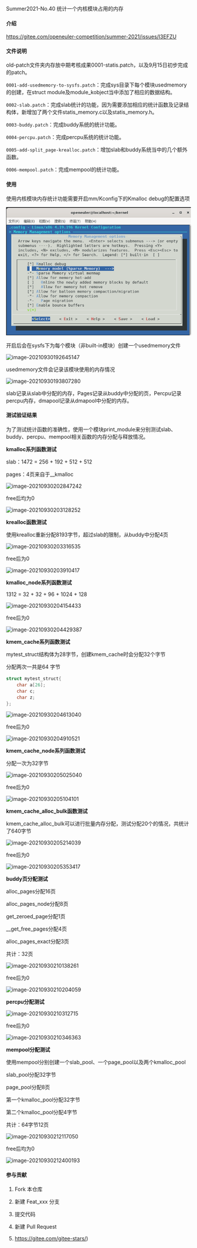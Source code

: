 Summer2021-No.40 统计一个内核模块占用的内存

#### 介绍
https://gitee.com/openeuler-competition/summer-2021/issues/I3EFZU

#### 文件说明

old-patch文件夹内存放中期考核成果0001-statis.patch，以及9月15日初步完成的patch。

`0001-add-usedmemory-to-sysfs.patch`：完成sys目录下每个模块usedmemory的创建，在struct module及module_kobject当中添加了相应的数据结构。

`0002-slab.patch`：完成slab统计的功能，因为需要添加相应的统计函数及记录结构体，新增加了两个文件statis_memory.c以及statis_memory.h。

`0003-buddy.patch`：完成buddy系统的统计功能。

`0004-percpu.patch`：完成percpu系统的统计功能。

`0005-add-split_page-krealloc.patch`：增加slab和buddy系统当中的几个额外函数。

`0006-mempool.patch`：完成mempool的统计功能。

#### 使用

使用内核模块内存统计功能需要开启mm/Kconfig下的Kmalloc debug的配置选项

![image-20210930191802163](.\img\image-20210930191802163.png)

开启后会在sysfs下为每个模块（非built-in模块）创建一个usedmemory文件

![image-20210930192645147](C:\Users\cyfan\AppData\Roaming\Typora\typora-user-images\image-20210930192645147.png)

usedmemory文件会记录该模块使用的内存情况

![image-20210930193807280](C:\Users\cyfan\AppData\Roaming\Typora\typora-user-images\image-20210930193807280.png)

slab记录从slab中分配的内存，Pages记录从buddy中分配的页，Percpu记录percpu内存，dmapool记录从dmapool中分配的内存。

#### 测试验证结果

为了测试统计函数的准确性，使用一个模块print_module来分别测试slab、buddy、percpu、mempool相关函数的内存分配与释放情况。

**kmalloc系列函数测试**

slab：1472 = 256 + 192 + 512 + 512

pages：4页来自于__kmalloc

![image-20210930202847242](C:\Users\cyfan\AppData\Roaming\Typora\typora-user-images\image-20210930202847242.png)

free后均为0

![image-20210930203128252](C:\Users\cyfan\AppData\Roaming\Typora\typora-user-images\image-20210930203128252.png)

**krealloc函数测试**

使用krealloc重新分配8193字节，超过slab的限制，从buddy中分配4页

![image-20210930203316535](C:\Users\cyfan\AppData\Roaming\Typora\typora-user-images\image-20210930203316535.png)

free后为0

![image-20210930203910417](C:\Users\cyfan\AppData\Roaming\Typora\typora-user-images\image-20210930203910417.png)

**kmalloc_node系列函数测试**

1312 = 32 + 32 + 96 + 1024 + 128

![image-20210930204154433](C:\Users\cyfan\AppData\Roaming\Typora\typora-user-images\image-20210930204154433.png)

free后为0

![image-20210930204429387](C:\Users\cyfan\AppData\Roaming\Typora\typora-user-images\image-20210930204429387.png)

**kmem_cache系列函数测试**

mytest_struct结构体为28字节，创建kmem_cache时会分配32个字节

分配两次一共是64 字节

```c
struct mytest_struct{
    char a[26];
    char c;
    char z;
};
```

![image-20210930204613040](C:\Users\cyfan\AppData\Roaming\Typora\typora-user-images\image-20210930204613040.png)

free后为0

![image-20210930204910521](C:\Users\cyfan\AppData\Roaming\Typora\typora-user-images\image-20210930204910521.png)

**kmem_cache_node系列函数测试**

分配一次为32字节

![image-20210930205025040](C:\Users\cyfan\AppData\Roaming\Typora\typora-user-images\image-20210930205025040.png)

free后为0

![image-20210930205104101](C:\Users\cyfan\AppData\Roaming\Typora\typora-user-images\image-20210930205104101.png)

**kmem_cache_alloc_bulk函数测试**

kmem_cache_alloc_bulk可以进行批量内存分配，测试分配20个的情况，共统计了640字节

![image-20210930205214039](C:\Users\cyfan\AppData\Roaming\Typora\typora-user-images\image-20210930205214039.png)

free后为0

![image-20210930205353417](C:\Users\cyfan\AppData\Roaming\Typora\typora-user-images\image-20210930205353417.png)

**buddy页分配测试**

alloc_pages分配16页

alloc_pages_node分配8页

get_zeroed_page分配1页

__get_free_pages分配4页

alloc_pages_exact分配3页

共计：32页

![image-20210930210138261](C:\Users\cyfan\AppData\Roaming\Typora\typora-user-images\image-20210930210138261.png)

free后为0

![image-20210930210204059](C:\Users\cyfan\AppData\Roaming\Typora\typora-user-images\image-20210930210204059.png)

**percpu分配测试**

![image-20210930210312715](C:\Users\cyfan\AppData\Roaming\Typora\typora-user-images\image-20210930210312715.png)

free后为0

![image-20210930210346363](C:\Users\cyfan\AppData\Roaming\Typora\typora-user-images\image-20210930210346363.png)

**mempool分配测试**

使用mempool分别创建一个slab_pool、一个page_pool以及两个kmalloc_pool

slab_pool分配32字节

page_pool分配8页

第一个kmalloc_pool分配32字节

第二个kmalloc_pool分配4字节

共计：64字节12页

![image-20210930212117050](C:\Users\cyfan\AppData\Roaming\Typora\typora-user-images\image-20210930212117050.png)

free后均为0

![image-20210930212400193](C:\Users\cyfan\AppData\Roaming\Typora\typora-user-images\image-20210930212400193.png)

#### 参与贡献

1.  Fork 本仓库
2.  新建 Feat_xxx 分支
3.  提交代码
4.  新建 Pull Request

6.  https://gitee.com/gitee-stars/)

